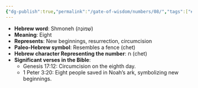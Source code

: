 ```yaml
---
{"dg-publish":true,"permalink":"/gate-of-wisdom/numbers/08/","tags":["#GateWisdom","#Numbers","#N"]}
---
```



- **Hebrew word**: Shmoneh (שְׁמוֹנֶה)
- **Meaning**: Eight
- **Represents**: New beginnings, resurrection, circumcision
- **Paleo-Hebrew symbol**: Resembles a fence (chet)
- **Hebrew character Representing the number**: ח (chet)
- **Significant verses in the Bible**:
  - Genesis 17:12: Circumcision on the eighth day.
  - 1 Peter 3:20: Eight people saved in Noah’s ark, symbolizing new beginnings.
